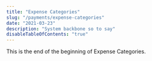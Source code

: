 ```yaml
---
title: "Expense Categories"
slug: "/payments/expense-categories"
date: "2021-03-23"
description: "System backbone so to say"
disableTableOfContents: "true"
---
```

This is the end of the beginning of Expense Categories.